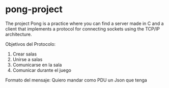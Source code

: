 # pong-project
The project Pong is a practice where you can find a server made in C and a client that implements a protocol for connecting sockets using the TCP/IP architecture.

Objetivos del Protocolo:
1. Crear salas
2. Unirse a salas
3. Comunicarse en la sala 
4. Comunicar durante el juego 

Formato del mensaje:
Quiero mandar como PDU un Json que tenga 
